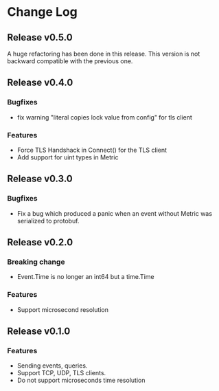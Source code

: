# Change Log

## Release v0.5.0

A huge refactoring has been done in this release. This version is not backward compatible with the previous one.

## Release v0.4.0

### Bugfixes

- fix warning "literal copies lock value from config" for tls client

### Features

- Force TLS Handshack in Connect() for the TLS client
- Add support for uint types in Metric

## Release v0.3.0

### Bugfixes

- Fix a bug which produced a panic when an event without Metric was serialized to protobuf.

## Release v0.2.0

### Breaking change

- Event.Time is no longer an int64 but a time.Time

### Features

- Support microsecond resolution

## Release v0.1.0

### Features

- Sending events, queries.
- Support TCP, UDP, TLS clients.
- Do not support microseconds time resolution
